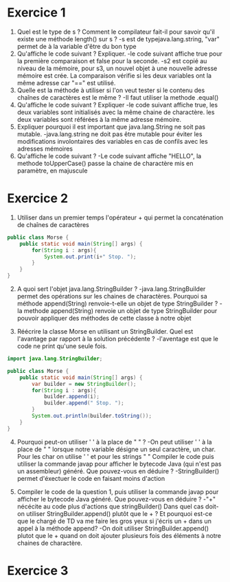 Exercice 1
==========
1) Quel est le type de s ? Comment le compilateur fait-il pour savoir qu'il existe une méthode length() sur s ?
-s est de typejava.lang.string, "var" permet de à la variable d'être du bon type
2) Qu'affiche le code suivant ? Expliquer.
-le code suivant affiche true pour la première comparaison et false pour la seconde.
-s2 est copié au niveau de la mémoire, pour s3, un nouvel objet à une nouvelle adresse mémoire est crée. La comparaison vérifie si les deux variables ont la même adresse car "==" est utilisé.
3) Quelle est la méthode à utiliser si l'on veut tester si le contenu des chaînes de caractères est le même ?
-Il faut utiliser la methode .equal()
4) Qu'affiche le code suivant ? Expliquer
-le code suivant affiche true, les deux variables sont initialisés avec la même chaine de charactère. les deux variables sont référées à la même adresse mémoire.
5) Expliquer pourquoi il est important que java.lang.String ne soit pas mutable.
-java.lang.string ne doit pas être mutable pour éviter les modifications involontaires des variables en cas de confils avec les adresses mémoires
6) Qu'affiche le code suivant ?
-Le code suivant affiche "HELLO", la methode toUpperCase() passe la chaine de charactère mis en paramètre, en majuscule

Exercice 2
==========
1) Utiliser dans un premier temps l'opérateur + qui permet la concaténation de chaînes de caractères
```java
public class Morse {
    public static void main(String[] args) {
        for(String i : args){
            System.out.print(i+" Stop. ");
        }
    }
}
```
2) A quoi sert l'objet java.lang.StringBuilder ?
-java.lang.StringBuilder permet des opérations sur les chaines de charactères.
Pourquoi sa méthode append(String) renvoie-t-elle un objet de type StringBuilder ?
-la methode append(String) renvoie un objet de type StringBuilder pour pouvoir appliquer des méthodes de cette classe à notre objet

3) Réécrire la classe Morse en utilisant un StringBuilder.
Quel est l'avantage par rapport à la solution précédente ?
-l'aventage est que le code ne print qu'une seule fois.
```java
import java.lang.StringBuilder;

public class Morse {
    public static void main(String[] args) {
        var builder = new StringBuilder();
        for(String i : args){
            builder.append(i);
            builder.append(" Stop. ");
        }
        System.out.println(builder.toString());
    }
}

```
4) Pourquoi peut-on utiliser ' ' à la place de " " ?
-On peut utiliser ' ' à la place de " " lorsque notre variable désigne un seul caractère, un char. Pour les char on utilise ' ' et pour les strings " "
Compiler le code puis utiliser la commande javap pour afficher le bytecode Java (qui n'est pas un assembleur) généré. Que pouvez-vous en déduire ?
-StringBuilder() permet d'éxectuer le code en faisant moins d'action

5) Compiler le code de la question 1, puis utiliser la commande javap pour afficher le bytecode Java généré.
Que pouvez-vous en déduire ?
-"+" nécécite au code plus d'actions que stringBuilder()
Dans quel cas doit-on utiliser StringBuilder.append() plutôt que le + ?
Et pourquoi est-ce que le chargé de TD va me faire les gros yeux si j'écris un + dans un appel à la méthode append?
-On doit utiliser StringBuilder.append() plutot que le + quand on doit ajouter plusieurs fois des éléments à notre chaines de charactère.

Exercice 3
==========